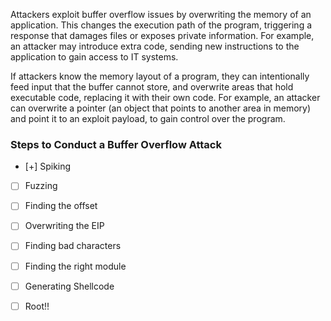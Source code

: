 Attackers exploit buffer overflow issues by overwriting the memory of an application. This changes the execution path of the program, triggering a response that damages files or exposes private information. For example, an attacker may introduce extra code, sending new instructions to the application to gain access to IT systems.

If attackers know the memory layout of a program, they can intentionally feed input that the buffer cannot store, and overwrite areas that hold executable code, replacing it with their own code. For example, an attacker can overwrite a pointer (an object that points to another area in memory) and point it to an exploit payload, to gain control over the program.

### Steps to Conduct a Buffer Overflow Attack

- [+] Spiking
- [ ] Fuzzing
- [ ] Finding the offset
- [ ] Overwriting the EIP
- [ ] Finding bad characters
- [ ] Finding the right module
- [ ] Generating Shellcode
- [ ] Root!!

